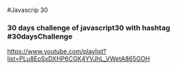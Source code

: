 #Javascrip 30


### 30 days challenge of javascript30 with hashtag #30daysChallenge
https://www.youtube.com/playlist?list=PLu8EoSxDXHP6CGK4YVJhL_VWetA865GOH